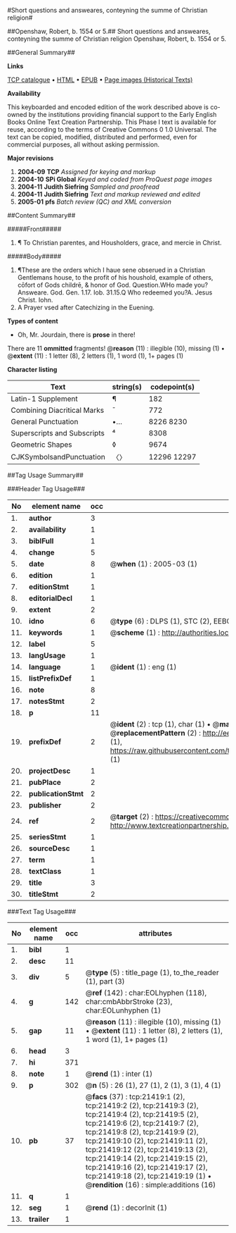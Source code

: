 #Short questions and answeares, conteyning the summe of Christian religion#

##Openshaw, Robert, b. 1554 or 5.##
Short questions and answeares, conteyning the summe of Christian religion
Openshaw, Robert, b. 1554 or 5.

##General Summary##

**Links**

[TCP catalogue](http://www.ota.ox.ac.uk/tcp/)  • 
[HTML](http://tei.it.ox.ac.uk/tcp/Texts-HTML/free/A08/A08492.html)  • 
[EPUB](http://tei.it.ox.ac.uk/tcp/Texts-EPUB/free/A08/A08492.epub) • 
[Page images (Historical Texts)](https://data.historicaltexts.jisc.ac.uk/view?pubId=eebo-99855911e&pageId=eebo-99855911e-21419-1)

**Availability**

This keyboarded and encoded edition of the
	       work described above is co-owned by the institutions
	       providing financial support to the Early English Books
	       Online Text Creation Partnership. This Phase I text is
	       available for reuse, according to the terms of Creative
	       Commons 0 1.0 Universal. The text can be copied,
	       modified, distributed and performed, even for
	       commercial purposes, all without asking permission.

**Major revisions**

1. __2004-09__ __TCP__ *Assigned for keying and markup*
1. __2004-10__ __SPi Global__ *Keyed and coded from ProQuest page images*
1. __2004-11__ __Judith Siefring__ *Sampled and proofread*
1. __2004-11__ __Judith Siefring__ *Text and markup reviewed and edited*
1. __2005-01__ __pfs__ *Batch review (QC) and XML conversion*

##Content Summary##

#####Front#####

1. ¶ To Christian parentes, and Housholders, grace, and mercie in Christ.

#####Body#####

1. ¶These are the orders which I haue sene obserued in a Christian Gentlemans house, to the profit of his houshold, example of others, cōfort of Gods childrē, & honor of God.
Question.WHo made you?Answeare. God. Gen. 1.17. Iob. 31.15.Q Who redeemed you?A. Jesus Christ. Iohn.
1. A Prayer vsed after Catechizing in the Euening.

**Types of content**

  * Oh, Mr. Jourdain, there is **prose** in there!

There are 11 **ommitted** fragments! 
 @__reason__ (11) : illegible (10), missing (1)  •  @__extent__ (11) : 1 letter (8), 2 letters (1), 1 word (1), 1+ pages (1)

**Character listing**


|Text|string(s)|codepoint(s)|
|---|---|---|
|Latin-1 Supplement|¶|182|
|Combining             Diacritical Marks|̄|772|
|General Punctuation|•…|8226 8230|
|Superscripts             and Subscripts|⁴|8308|
|Geometric Shapes|◊|9674|
|CJKSymbolsandPunctuation|〈〉|12296 12297|

##Tag Usage Summary##

###Header Tag Usage###

|No|element name|occ|attributes|
|---|---|---|---|
|1.|__author__|3||
|2.|__availability__|1||
|3.|__biblFull__|1||
|4.|__change__|5||
|5.|__date__|8| @__when__ (1) : 2005-03 (1)|
|6.|__edition__|1||
|7.|__editionStmt__|1||
|8.|__editorialDecl__|1||
|9.|__extent__|2||
|10.|__idno__|6| @__type__ (6) : DLPS (1), STC (2), EEBO-CITATION (1), PROQUEST (1), VID (1)|
|11.|__keywords__|1| @__scheme__ (1) : http://authorities.loc.gov/ (1)|
|12.|__label__|5||
|13.|__langUsage__|1||
|14.|__language__|1| @__ident__ (1) : eng (1)|
|15.|__listPrefixDef__|1||
|16.|__note__|8||
|17.|__notesStmt__|2||
|18.|__p__|11||
|19.|__prefixDef__|2| @__ident__ (2) : tcp (1), char (1)  •  @__matchPattern__ (2) : ([0-9\-]+):([0-9IVX]+) (1), (.+) (1)  •  @__replacementPattern__ (2) : http://eebo.chadwyck.com/downloadtiff?vid=$1&page=$2 (1), https://raw.githubusercontent.com/textcreationpartnership/Texts/master/tcpchars.xml#$1 (1)|
|20.|__projectDesc__|1||
|21.|__pubPlace__|2||
|22.|__publicationStmt__|2||
|23.|__publisher__|2||
|24.|__ref__|2| @__target__ (2) : https://creativecommons.org/publicdomain/zero/1.0/ (1), http://www.textcreationpartnership.org/docs/. (1)|
|25.|__seriesStmt__|1||
|26.|__sourceDesc__|1||
|27.|__term__|1||
|28.|__textClass__|1||
|29.|__title__|3||
|30.|__titleStmt__|2||


###Text Tag Usage###

|No|element name|occ|attributes|
|---|---|---|---|
|1.|__bibl__|1||
|2.|__desc__|11||
|3.|__div__|5| @__type__ (5) : title_page (1), to_the_reader (1), part (3)|
|4.|__g__|142| @__ref__ (142) : char:EOLhyphen (118), char:cmbAbbrStroke (23), char:EOLunhyphen (1)|
|5.|__gap__|11| @__reason__ (11) : illegible (10), missing (1)  •  @__extent__ (11) : 1 letter (8), 2 letters (1), 1 word (1), 1+ pages (1)|
|6.|__head__|3||
|7.|__hi__|371||
|8.|__note__|1| @__rend__ (1) : inter (1)|
|9.|__p__|302| @__n__ (5) : 26 (1), 27 (1), 2 (1), 3 (1), 4 (1)|
|10.|__pb__|37| @__facs__ (37) : tcp:21419:1 (2), tcp:21419:2 (2), tcp:21419:3 (2), tcp:21419:4 (2), tcp:21419:5 (2), tcp:21419:6 (2), tcp:21419:7 (2), tcp:21419:8 (2), tcp:21419:9 (2), tcp:21419:10 (2), tcp:21419:11 (2), tcp:21419:12 (2), tcp:21419:13 (2), tcp:21419:14 (2), tcp:21419:15 (2), tcp:21419:16 (2), tcp:21419:17 (2), tcp:21419:18 (2), tcp:21419:19 (1)  •  @__rendition__ (16) : simple:additions (16)|
|11.|__q__|1||
|12.|__seg__|1| @__rend__ (1) : decorInit (1)|
|13.|__trailer__|1||
